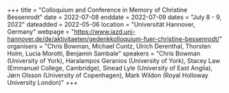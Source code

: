 +++
title = "Colloquium and Conference in Memory of Christine Bessenrodt"
date = 2022-07-08
enddate = 2022-07-09
dates = "July 8 - 9, 2022"
dateadded = 2022-05-06
location = "Universität Hannover, Germany"
webpage = "https://www.iazd.uni-hannover.de/de/aktivitaeten/gedenkkolloquium-fuer-christine-bessenrodt/"
organisers = "Chris Bowman, Michael Cuntz, Ulrich Derenthal, Thorsten Holm, Lucia Morotti, Benjamin Sambale"
speakers = "Chris Bowman (University of York), Haralampos Geranios (University of York), Stacey Law (Emmanuel College, Cambridge), Sinead Lyle (University of East Anglia), Jørn Olsson (University of Copenhagen), Mark Wildon (Royal Holloway University London)"
+++
